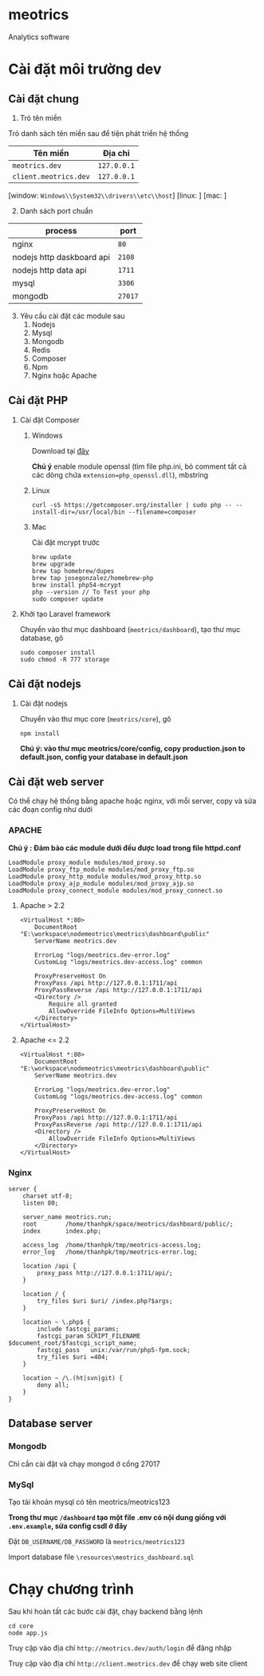 # meotrics
Analytics software




# Cài đặt môi trường dev

## Cài đặt chung
1. Trỏ tên miền

Trỏ danh sách tên miền sau để tiện phát triển hệ thống

| Tên miền              | Địa chỉ           |
|-----------------------|-------------------|
|`meotrics.dev`           | `127.0.0.1`         |
|`client.meotrics.dev`		| `127.0.0.1`		|

[window: `Windows\\System32\\drivers\\etc\\host`]
[linux: ]
[mac: ]

2. Danh sách port chuẩn

|process	| port	|
|-----------|-------|
|nginx     										|`80`		|
|nodejs http daskboard api   	|`2108`  |
|nodejs http data api 				| `1711` |
|mysql     	|`3306`|
|mongodb   	|`27017`|

3. Yêu cầu cài đặt các module sau
	1. Nodejs
	2. Mysql
	3. Mongodb
	3. Redis
	3. Composer
	3. Npm
	3. Nginx hoặc Apache
## Cài đặt PHP
1. Cài đặt Composer
	1. Windows

		Download tại [đây](https://getcomposer.org/Composer-Setup.exe)

		**Chú ý** enable module openssl (tìm file php.ini, bỏ comment tất cả các dòng chứa `extension=php_openssl.dll`), mbstring
	1. Linux

		`curl -sS https://getcomposer.org/installer | sudo php -- --install-dir=/usr/local/bin --filename=composer`
	1. Mac

		Cài đặt mcrypt trước
		```
		brew update
		brew upgrade
		brew tap homebrew/dupes
		brew tap josegonzalez/homebrew-php
		brew install php54-mcrypt
		php --version // To Test your php 
		sudo composer update
		```

2. Khởi tạo Laravel framework

	Chuyển vào thư mục dashboard (`meotrics/dashboard`), tạo thư mục database, gõ

	```
	sudo composer install
	sudo chmod -R 777 storage
	```
## Cài đặt nodejs
1. Cài đặt nodejs
	
	Chuyển vào thư mục core (`meotrics/core`), gõ
	```
	npm install
	```

	**Chú ý: vào thư mục meotrics/core/config, copy production.json to default.json, config your database in default.json**

## Cài đặt web server

Có thể chạy hệ thống bằng apache hoặc nginx, với mỗi server, copy và sửa các đoạn config như dưới

### APACHE

**Chú ý : Đảm bảo các module dưới đều được load trong file httpd.conf**
	
```
LoadModule proxy_module modules/mod_proxy.so
LoadModule proxy_ftp_module modules/mod_proxy_ftp.so
LoadModule proxy_http_module modules/mod_proxy_http.so
LoadModule proxy_ajp_module modules/mod_proxy_ajp.so
LoadModule proxy_connect_module modules/mod_proxy_connect.so
```

1.  Apache > 2.2

	```
	<VirtualHost *:80>
		DocumentRoot "E:\workspace\nodemeotrics\meotrics\dashboard\public"
		ServerName meotrics.dev

		ErrorLog "logs/meotrics.dev-error.log"
		CustomLog "logs/meotrics.dev-access.log" common

		ProxyPreserveHost On
    	ProxyPass /api http://127.0.0.1:1711/api
    	ProxyPassReverse /api http://127.0.0.1:1711/api
		<Directory />
			Require all granted
			AllowOverride FileInfo Options=MultiViews
		</Directory>
	</VirtualHost>
 	```
2. Apache <= 2.2
	```
	<VirtualHost *:80>
		DocumentRoot "E:\workspace\nodemeotrics\meotrics\dashboard\public"
		ServerName meotrics.dev
		
        ErrorLog "logs/meotrics.dev-error.log"
		CustomLog "logs/meotrics.dev-access.log" common
		
        ProxyPreserveHost On
    	ProxyPass /api http://127.0.0.1:1711/api
    	ProxyPassReverse /api http://127.0.0.1:1711/api
		<Directory />
			AllowOverride FileInfo Options=MultiViews
		</Directory>
	</VirtualHost>
 	```
### Nginx
```
server {
	charset utf-8;
	listen 80;

	server_name meotrics.run;
	root        /home/thanhpk/space/meotrics/dashboard/public/;
	index       index.php;

	access_log  /home/thanhpk/tmp/meotrics-access.log;
	error_log   /home/thanhpk/tmp/meotrics-error.log;

	location /api {
       	proxy_pass http://127.0.0.1:1711/api/;
	}
	
    location / {
		try_files $uri $uri/ /index.php?$args;
	}

	location ~ \.php$ {
		include fastcgi_params;
		fastcgi_param SCRIPT_FILENAME $document_root/$fastcgi_script_name;
		fastcgi_pass   unix:/var/run/php5-fpm.sock;
		try_files $uri =404;
	}

	location ~ /\.(ht|svn|git) {
		deny all;
	}
}
```
## Database server

### Mongodb
Chỉ cần cài đặt và chạy mongod ở cổng 27017

### MySql
Tạo tài khoản mysql có tên meotrics/meotrics123

**Trong thư mục `/dashboard` tạo một file .env có nội dung giống với `.env.example`, sửa config csdl ở đây**
    
Đặt `DB_USERNAME/DB_PASSWORD` là `meotrics/meotrics123`
	
Import database file  `\resources\meotrics_dashboard.sql`
# Chạy chương trình
Sau khi hoàn tất các bước cài đặt, chạy backend bằng lệnh
```
cd core
node app.js
```
	
Truy cập vào địa chỉ `http://meotrics.dev/auth/login` để đăng nhập

Truy cập vào địa chỉ `http://client.meotrics.dev` để chạy web site client
